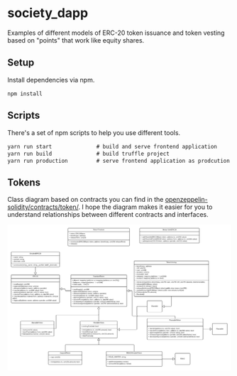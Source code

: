 # society_dapp

Examples of different models of ERC-20 token issuance and token vesting based on "points" that work like equity shares.

## Setup

Install dependencies via npm.

```
npm install
```

## Scripts

There's a set of npm scripts to help you use different tools.

```
yarn run start              # build and serve frontend application
yarn run build              # build truffle project
yarn run production         # serve frontend application as prodcution
```

## Tokens

Class diagram based on contracts you can find in the [openzeppelin-solidity/contracts/token/](https://github.com/OpenZeppelin/openzeppelin-solidity/tree/master/contracts/token). I hope the diagram makes it easier for you to understand relationships between different contracts and interfaces.

![Tokens](./public/OpenZeppelinTokens.png)
